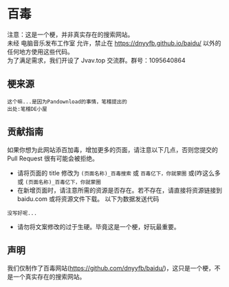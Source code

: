 # 百毒
注意：这是一个梗，并非真实存在的搜索网站。   
未经 电脑音乐发布工作室 允许，禁止在 https://dnyyfb.github.io/baidu/  以外的任何地方使用这些代码。   
为了满足需求，我们开设了 Jvav.top 交流群。群号：1095640864
## 梗来源
```
这个嘛...是因为Pandownload的事情，笔稽提出的
出处:笔稽DE小屋
```
## 贡献指南
如果你想为此网站添百加毒，增加更多的页面，请注意以下几点，否则您提交的 Pull Request 很有可能会被拒绝。
* 请将页面的 title 修改为 ``` (页面名称)_百毒搜索 ``` 或 ``` 百毒亿下，你就蒙圈 ``` 或(咋这么多或 ``` (页面名称)_百毒亿下，你就蒙圈 ```
* 在新增页面时，请注意所需的资源是否存在。若不存在，请直接将资源链接到 baidu.com 或将资源文件下载。
以下为数据发送代码
```
没写好呢...
```
* 请勿将文案修改的过于生硬。毕竟这是一个梗，好玩最重要。
## 声明
我们仅制作了百毒网站(https://github.com/dnyyfb/baidu/)，这只是一个梗，不是一个真实存在的搜索网站。
